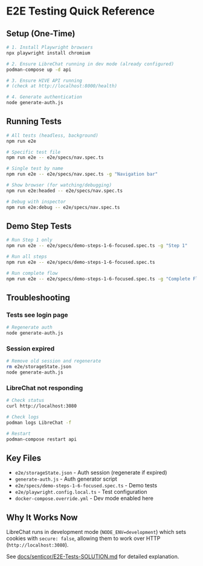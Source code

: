 # E2E Testing Quick Reference

## Setup (One-Time)

```bash
# 1. Install Playwright browsers
npx playwright install chromium

# 2. Ensure LibreChat running in dev mode (already configured)
podman-compose up -d api

# 3. Ensure HIVE API running
# (check at http://localhost:8000/health)

# 4. Generate authentication
node generate-auth.js
```

## Running Tests

```bash
# All tests (headless, background)
npm run e2e

# Specific test file
npm run e2e -- e2e/specs/nav.spec.ts

# Single test by name
npm run e2e -- e2e/specs/nav.spec.ts -g "Navigation bar"

# Show browser (for watching/debugging)
npm run e2e:headed -- e2e/specs/nav.spec.ts

# Debug with inspector
npm run e2e:debug -- e2e/specs/nav.spec.ts
```

## Demo Step Tests

```bash
# Run Step 1 only
npm run e2e -- e2e/specs/demo-steps-1-6-focused.spec.ts -g "Step 1"

# Run all steps
npm run e2e -- e2e/specs/demo-steps-1-6-focused.spec.ts

# Run complete flow
npm run e2e -- e2e/specs/demo-steps-1-6-focused.spec.ts -g "Complete Flow"
```

## Troubleshooting

### Tests see login page
```bash
# Regenerate auth
node generate-auth.js
```

### Session expired
```bash
# Remove old session and regenerate
rm e2e/storageState.json
node generate-auth.js
```

### LibreChat not responding
```bash
# Check status
curl http://localhost:3080

# Check logs
podman logs LibreChat -f

# Restart
podman-compose restart api
```

## Key Files

- `e2e/storageState.json` - Auth session (regenerate if expired)
- `generate-auth.js` - Auth generator script
- `e2e/specs/demo-steps-1-6-focused.spec.ts` - Demo tests
- `e2e/playwright.config.local.ts` - Test configuration
- `docker-compose.override.yml` - Dev mode enabled here

## Why It Works Now

LibreChat runs in development mode (`NODE_ENV=development`) which sets cookies with `secure: false`, allowing them to work over HTTP (`http://localhost:3080`).

See [docs/senticor/E2E-Tests-SOLUTION.md](docs/senticor/E2E-Tests-SOLUTION.md) for detailed explanation.
